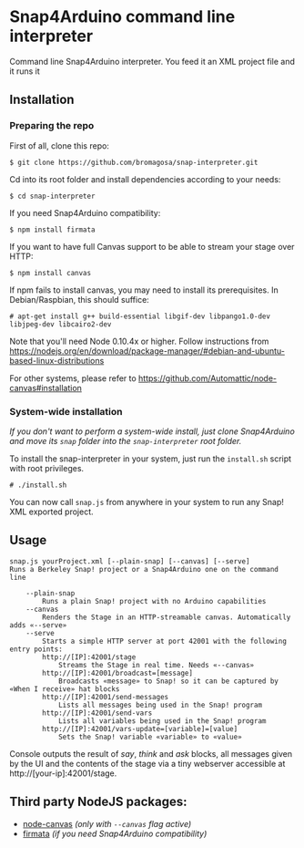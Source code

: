 # Snap4Arduino command line interpreter
Command line Snap4Arduino interpreter. You feed it an XML project file and it runs it

## Installation

### Preparing the repo

First of all, clone this repo:

```
$ git clone https://github.com/bromagosa/snap-interpreter.git
```

Cd into its root folder and install dependencies according to your needs:

```
$ cd snap-interpreter
```

If you need Snap4Arduino compatibility:

```
$ npm install firmata
```

If you want to have full Canvas support to be able to stream your stage over HTTP:

```
$ npm install canvas 
```

If npm fails to install canvas, you may need to install its prerequisites. In Debian/Raspbian, this should suffice:

```
# apt-get install g++ build-essential libgif-dev libpango1.0-dev libjpeg-dev libcairo2-dev
```

Note that you'll need Node 0.10.4x or higher. Follow instructions from https://nodejs.org/en/download/package-manager/#debian-and-ubuntu-based-linux-distributions

For other systems, please refer to https://github.com/Automattic/node-canvas#installation

### System-wide installation

_If you don't want to perform a system-wide install, just clone Snap4Arduino and move its ``snap`` folder into the ``snap-interpreter`` root folder._

To install the snap-interpreter in your system, just run the ``install.sh`` script with root privileges.

```
# ./install.sh
```

You can now call ``snap.js`` from anywhere in your system to run any Snap! XML exported project.

## Usage

```
snap.js yourProject.xml [--plain-snap] [--canvas] [--serve]
Runs a Berkeley Snap! project or a Snap4Arduino one on the command line

	--plain-snap
		Runs a plain Snap! project with no Arduino capabilities
	--canvas
		Renders the Stage in an HTTP-streamable canvas. Automatically adds «--serve»
	--serve
		Starts a simple HTTP server at port 42001 with the following entry points:
		http://[IP]:42001/stage
			Streams the Stage in real time. Needs «--canvas»
		http://[IP]:42001/broadcast=[message]
			Broadcasts «message» to Snap! so it can be captured by «When I receive» hat blocks
		http://[IP]:42001/send-messages
			Lists all messages being used in the Snap! program
		http://[IP]:42001/send-vars
			Lists all variables being used in the Snap! program
		http://[IP]:42001/vars-update=[variable]=[value]
			Sets the Snap! variable «variable» to «value»
```

Console outputs the result of *say*, *think* and *ask* blocks, all messages given by the UI and the contents of the stage via a tiny webserver accessible at http://[your-ip]:42001/stage.

## Third party NodeJS packages:
* [node-canvas](https://github.com/Automattic/node-canvas) _(only with ``--canvas`` flag active)_
* [firmata](https://github.com/jgautier/firmata) _(if you need Snap4Arduino compatibility)_
